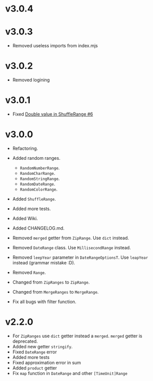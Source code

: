 # v3.0.4

# v3.0.3

- Removed useless imports from index.mjs

# v3.0.2

- Removed logining

# v3.0.1

- Fixed [Double value in ShuffleRange #6](https://github.com/Crinax/ranging/issues/6)

# v3.0.0

- Refactoring.

- Added random ranges.
  - `RandomNumberRange`.
  - `RandomCharRange`.
  - `RandomStringRange`.
  - `RandomDateRange`.
  - `RandomColorRange`.
- Added `ShuffleRange`.
- Added more tests.
- Added Wiki.
- Added CHANGELOG.md.

- Removed `merged` getter from `ZipRange`. Use `dict` instead.
- Removed `DateRange` class. Use `MillisecondRange` instead.
- Removed `leepYear` parameter in `DateRangeOptionsT`. Use `leapYear` instead (grammar mistake :D).
- Removed `Range`.

- Changed from `ZipRanges` to `ZipRange`.
- Changed from `MergeRanges` to `MergeRange`.

- Fix all bugs with filter function.

# v2.2.0

- For `ZipRanges` use `dict` getter instead a `merged`. `merged` getter is deprecated.
- Added new getter `stringify`.
- Fixed `DateRange` error
- Added more tests
- Fixed approximation error in sum
- Added `product` getter
- Fix `map` function in `DateRange` and other `[TimeUnit]Range`

